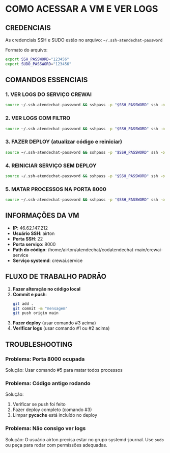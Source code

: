 # COMO ACESSAR A VM E VER LOGS

## CREDENCIAIS
As credenciais SSH e SUDO estão no arquivo: `~/.ssh-atendechat-password`

Formato do arquivo:
```bash
export SSH_PASSWORD="123456"
export SUDO_PASSWORD="123456"
```

## COMANDOS ESSENCIAIS

### 1. VER LOGS DO SERVIÇO CREWAI
```bash
source ~/.ssh-atendechat-password && sshpass -p "$SSH_PASSWORD" ssh -o StrictHostKeyChecking=no airton@46.62.147.212 "journalctl -u crewai.service -n 200 --no-pager | tail -100"
```

### 2. VER LOGS COM FILTRO
```bash
source ~/.ssh-atendechat-password && sshpass -p "$SSH_PASSWORD" ssh -o StrictHostKeyChecking=no airton@46.62.147.212 "journalctl -u crewai.service -n 200 --no-pager | grep -E 'PATTERN' -A 5 -B 2"
```

### 3. FAZER DEPLOY (atualizar código e reiniciar)
```bash
source ~/.ssh-atendechat-password && sshpass -p "$SSH_PASSWORD" ssh -o StrictHostKeyChecking=no airton@46.62.147.212 "cd /home/airton/atendechat && git fetch origin main && git reset --hard origin/main && cd codatendechat-main/crewai-service && find . -type d -name '__pycache__' -exec rm -rf {} + 2>/dev/null && find . -type f -name '*.pyc' -delete 2>/dev/null && echo '$SUDO_PASSWORD' | sudo -S systemctl restart crewai.service && sleep 8 && echo '$SUDO_PASSWORD' | sudo -S systemctl status crewai.service --no-pager | head -10"
```

### 4. REINICIAR SERVIÇO SEM DEPLOY
```bash
source ~/.ssh-atendechat-password && sshpass -p "$SSH_PASSWORD" ssh -o StrictHostKeyChecking=no airton@46.62.147.212 "echo '$SUDO_PASSWORD' | sudo -S systemctl restart crewai.service && sleep 5 && lsof -i:8000"
```

### 5. MATAR PROCESSOS NA PORTA 8000
```bash
source ~/.ssh-atendechat-password && sshpass -p "$SSH_PASSWORD" ssh -o StrictHostKeyChecking=no airton@46.62.147.212 "echo '$SUDO_PASSWORD' | sudo -S systemctl stop crewai.service && echo '$SUDO_PASSWORD' | sudo -S killall -9 python python3 uvicorn 2>/dev/null; echo '$SUDO_PASSWORD' | sudo -S lsof -ti:8000 | xargs -r sudo kill -9 2>/dev/null; sleep 3"
```

## INFORMAÇÕES DA VM
- **IP**: 46.62.147.212
- **Usuário SSH**: airton
- **Porta SSH**: 22
- **Porta serviço**: 8000
- **Path do código**: /home/airton/atendechat/codatendechat-main/crewai-service
- **Serviço systemd**: crewai.service

## FLUXO DE TRABALHO PADRÃO

1. **Fazer alteração no código local**
2. **Commit e push**:
   ```bash
   git add .
   git commit -m "mensagem"
   git push origin main
   ```
3. **Fazer deploy** (usar comando #3 acima)
4. **Verificar logs** (usar comando #1 ou #2 acima)

## TROUBLESHOOTING

### Problema: Porta 8000 ocupada
Solução: Usar comando #5 para matar todos processos

### Problema: Código antigo rodando
Solução:
1. Verificar se push foi feito
2. Fazer deploy completo (comando #3)
3. Limpar __pycache__ está incluído no deploy

### Problema: Não consigo ver logs
Solução: O usuário airton precisa estar no grupo systemd-journal.
Use `sudo` ou peça para rodar com permissões adequadas.
